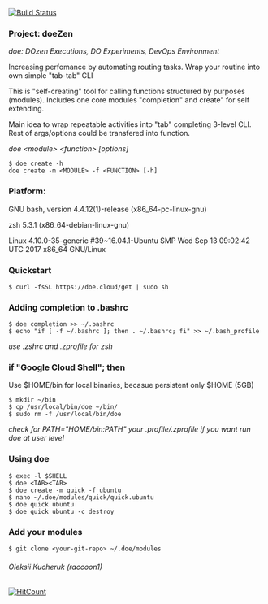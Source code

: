 [![Build Status](https://circleci.com/gh/itraccoons/doe.svg?style=shield)](https://circleci.com/gh/itraccoons/doe/tree/master)

### Project: doeZen
_doe: DOzen Executions, DO Experiments, DevOps Environment_

Increasing perfomance by automating routing tasks.
Wrap your routine into own simple "tab-tab" CLI

This is "self-creating" tool for calling functions structured by purposes (modules).
Includes one core modules "completion" and create" for self extending.

Main idea to wrap repeatable activities into "tab" completing 3-level CLI.
Rest of args/options could be transfered into function. 

_doe \<module\> \<function\> [options]_

    $ doe create -h
    doe create -m <MODULE> -f <FUNCTION> [-h]

### Platform:

GNU bash, version 4.4.12(1)-release (x86_64-pc-linux-gnu)

zsh 5.3.1 (x86_64-debian-linux-gnu)

Linux 4.10.0-35-generic #39~16.04.1-Ubuntu SMP Wed Sep 13 09:02:42 UTC 2017 x86_64 GNU/Linux

### Quickstart

    $ curl -fsSL https://doe.cloud/get | sudo sh

### Adding completion to .bashrc
    $ doe completion >> ~/.bashrc
    $ echo "if [ -f ~/.bashrc ]; then . ~/.bashrc; fi" >> ~/.bash_profile

_use .zshrc and .zprofile for zsh_

### if "Google Cloud Shell"; then
Use $HOME/bin for local binaries, becasue persistent only $HOME (5GB)

    $ mkdir ~/bin
    $ cp /usr/local/bin/doe ~/bin/
    $ sudo rm -f /usr/local/bin/doe

_check for PATH="$HOME/bin:$PATH" your .profile/.zprofile if you want run doe at user level_

### Using doe
    $ exec -l $SHELL
    $ doe <TAB><TAB>
    $ doe create -m quick -f ubuntu
    $ nano ~/.doe/modules/quick/quick.ubuntu
    $ doe quick ubuntu
    $ doe quick ubuntu -c destroy

### Add your modules
    $ git clone <your-git-repo> ~/.doe/modules

###### Oleksii Kucheruk (raccoon1)
[![HitCount](http://hits.dwyl.io/itraccoons/doe.svg)](http://hits.dwyl.io/itraccoons/doe)
